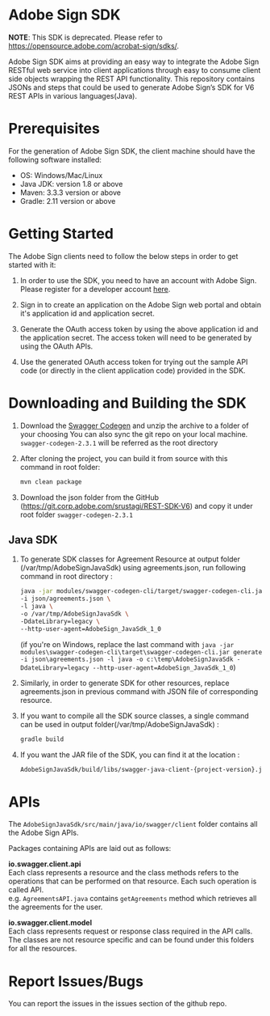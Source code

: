 # Adobe Sign SDK

**NOTE**: This SDK is deprecated. Please refer to https://opensource.adobe.com/acrobat-sign/sdks/. 

Adobe Sign SDK aims at providing an easy way to integrate the Adobe Sign RESTful web service into client applications through easy to consume client side objects wrapping the REST API functionality. This repository contains JSONs and steps that could be used to generate Adobe Sign’s SDK for V6 REST APIs in various languages(Java).

Prerequisites
====================
For the generation of Adobe Sign SDK, the client machine should have the following software installed:
*   OS: Windows/Mac/Linux
*   Java JDK: version 1.8 or above
*   Maven: 3.3.3 version or above 
*   Gradle: 2.11 version or above 

Getting Started
====================
The Adobe Sign clients need to follow the below steps in order to get started with it:

1.  In order to use the SDK, you need to have an account with Adobe Sign. Please register for a developer account [here](https://www.adobe.com/go/esign-dev-create).

2.  Sign in to create an application on the Adobe Sign web portal and obtain it's application id and application secret.  

3.  Generate the OAuth access token by using the above application id and the application secret. The access token will need to be generated by using the OAuth APIs.

4.  Use the generated OAuth access token for trying out the sample API code (or directly in the client application code) provided in the SDK.  

Downloading and Building the SDK
===================================
1.  Download the [Swagger Codegen](https://github.com/swagger-api/swagger-codegen/releases/tag/v2.3.1) and unzip the archive to a folder of your choosing
You can also sync the git repo on your local machine.  
    `swagger-codegen-2.3.1` will be referred as the root directory

2.  After cloning the project, you can build it from source with this command in root folder:
    ```sh
    mvn clean package
    ``` 

3.  Download the json folder from the GitHub (https://git.corp.adobe.com/srustagi/REST-SDK-V6) and copy it under root folder `swagger-codegen-2.3.1`

## Java SDK

1.  To generate SDK classes for Agreement Resource at output folder (/var/tmp/AdobeSignJavaSdk) using agreements.json, run following command in root directory :
    ```sh
    java -jar modules/swagger-codegen-cli/target/swagger-codegen-cli.jar generate \
    -i json/agreements.json \
    -l java \
    -o /var/tmp/AdobeSignJavaSdk \
    -DdateLibrary=legacy \
    --http-user-agent=AdobeSign_JavaSdk_1_0
    ``` 
    (if you're on Windows, replace the last command with `java -jar modules\swagger-codegen-cli\target\swagger-codegen-cli.jar generate -i json\agreements.json -l java -o c:\temp\AdobeSignJavaSdk -DdateLibrary=legacy --http-user-agent=AdobeSign_JavaSdk_1_0`)

2.  Similarly, in order to generate SDK for other resources, replace agreements.json in previous command with JSON file of corresponding resource.
    
3.  If you want to compile all the SDK source classes, a single command can be used in output folder(/var/tmp/AdobeSignJavaSdk) :  
    ```sh
    gradle build
    ```
    
4.  If you want the JAR file of the SDK, you can find it at the location : 
    ```sh
    AdobeSignJavaSdk/build/libs/swagger-java-client-{project-version}.jar
    ```
    
APIs
====================
The `AdobeSignJavaSdk/src/main/java/io/swagger/client` folder contains all the Adobe Sign APIs. 

Packages containing APIs are laid out as follows:  

**io.swagger.client.api**    
Each class represents a resource and the class methods refers to the operations that can be performed on that resource. Each such operation is called API.   
e.g. `AgreementsAPI.java` contains `getAgreements` method which retrieves all the agreements for the user.  

**io.swagger.client.model**    
Each class represents request or response class required in the API calls.  
The classes are not resource specific and can be found under this folders for all the resources. 

Report Issues/Bugs
====================
You can report the issues in the issues section of the github repo.
